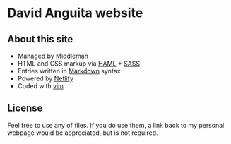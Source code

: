 # David Anguita website

## About this site

* Managed by [Middleman](http://middlemanapp.com/)
* HTML and CSS markup via [HAML](http://haml.info/) + [SASS](http://sass-lang.com/)
* Entries written in [Markdown](http://daringfireball.net/projects/markdown) syntax
* Powered by [Netlify](https://www.netlify.com/)
* Coded with [vim](http://www.vim.org/)

## License

Feel free to use any of files. If you do use them, a link back to my personal webpage would be appreciated, but is not required.
